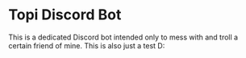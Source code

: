 # Topi Discord Bot
This is a dedicated Discord bot intended only to mess with and troll a certain friend of mine. This is also just a test D:
